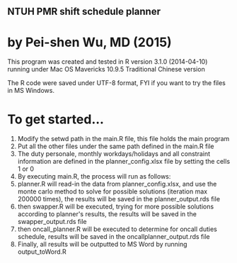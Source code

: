 ## NTUH PMR shift schedule planner
# by Pei-shen Wu, MD (2015)

This program was created and tested in R version 3.1.0 (2014-04-10) running under Mac OS Mavericks 10.9.5 Traditional Chinese version

The R code were saved under UTF-8 format, FYI if you want to try the files in MS Windows.

# To get started...
1. Modify the setwd path in the main.R file, this file holds the main program
2. Put all the other files under the same path defined in the main.R file
3. The duty personale, monthly workdays/holidays and all constraint information are defined in the planner_config.xlsx file by setting the cells 1 or 0
4. By executing main.R, the process will run as follows:
  1. planner.R will read-in the data from planner_config.xlsx, and use the monte carlo method to solve for possible solutions (iteration max 200000 times), the results will be saved in the planner_output.rds file
  2. then swapper.R will be executed, trying for more possible solutions according to planner's results, the results will be saved in the swapper_output.rds file
  3. then oncall_planner.R will be executed to determine for oncall duties schedule, results will be saved in the oncallplanner_output.rds file
  4. Finally, all results will be outputted to MS Word by running output_toWord.R

